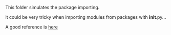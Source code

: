 This folder simulates the package importing.

it could be very tricky when importing modules from packages with __init__.py...


A good reference is [here](http://python-notes.curiousefficiency.org/en/latest/python_concepts/import_traps.html)

